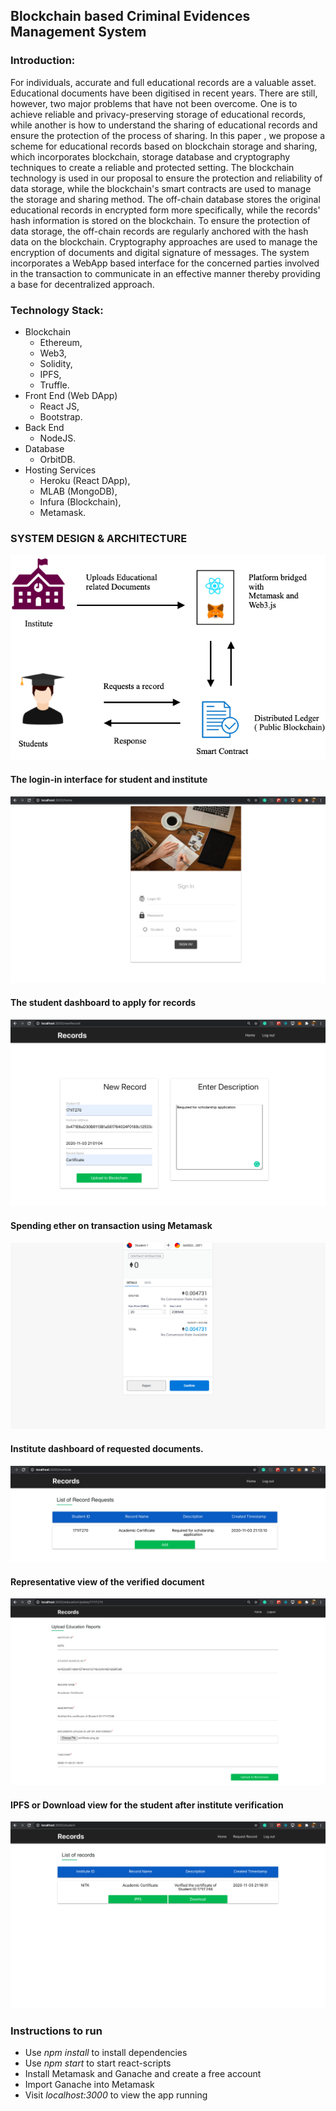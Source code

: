 ## Blockchain based Criminal Evidences Management System
### Introduction:
For individuals, accurate and full educational records are a valuable asset. Educational documents have been digitised in recent years. There are still, however, two major problems that have not been overcome. One is to achieve reliable and privacy-preserving storage of educational records, while another is how to understand the sharing of educational records and ensure the protection of the process of sharing. In this paper , we propose a scheme for educational records based on blockchain storage and sharing, which incorporates blockchain, storage database and cryptography techniques to create a reliable and protected setting. The blockchain technology is used in our proposal to ensure the protection and reliability of data storage, while the blockchain's smart contracts are used to manage the storage and sharing method. The off-chain database stores the original educational records in encrypted form more specifically, while the records' hash information is stored on the blockchain. To ensure the protection of data storage, the off-chain records are regularly anchored with the hash data on the blockchain. Cryptography approaches are used to manage the encryption of documents and digital signature of messages. The system incorporates a WebApp based interface for the concerned parties involved in the transaction to communicate in an effective manner thereby providing a base for decentralized approach.
### Technology Stack:
* Blockchain
    * Ethereum, 
    * Web3, 
    * Solidity,
    * IPFS,
    * Truffle.
* Front End (Web DApp)
    * React JS, 
    * Bootstrap.
* Back End
    * NodeJS.
* Database
    * OrbitDB.
* Hosting Services
    * Heroku (React DApp),
    * MLAB (MongoDB),
    * Infura (Blockchain),
    * Metamask.
### SYSTEM DESIGN & ARCHITECTURE

![Working](/images/1.png)

#### The login-in interface for student and institute

![The login-in interface for student and institute](/images/5.png)

#### The student dashboard to apply for records

![The student dashboard to apply for records](/images/2.png)

####  Spending ether on transaction using Metamask

![ Spending ether on transaction using Metamask](/images/3.png)

#### Institute dashboard of requested documents.

![Institute dashboard of requested documents](/images/12.png)

#### Representative view of the verified document

![Representative view of the verified document](/images/10.png)

#### IPFS or Download view for the student after institute verification

![IPFS or Download view for the student after institute verification](/images/11.png)


### Instructions to run

- Use *npm install* to install dependencies
- Use *npm start* to start react-scripts
- Install Metamask and Ganache and create a free account
- Import Ganache into Metamask
- Visit *localhost:3000* to view the app running
